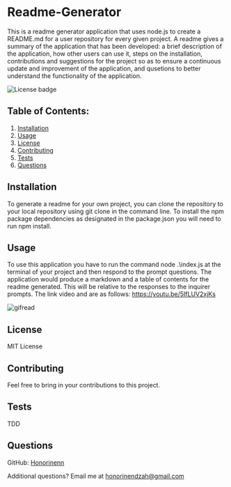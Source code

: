 # Readme-Generator

This is a readme generator application that uses node.js to create a README.md for a user repository for every given project. A readme gives a summary of the application that has been developed: a brief description of the application, how other users can use it, steps on the installation, contributions and suggestions for the project so as to ensure a continuous update and improvement of the application, and qusetions to better understand the functionality of the application.

![License badge](https://img.shields.io/badge/license-MIT-builtinModules.svg)
     
## Table of Contents:
1. [Installation](#installation)
2. [Usage](#usage)
3. [License](#license)
4. [Contributing](#contributing)
5. [Tests](#tests)
6. [Questions](#questions)

## Installation
To generate a readme for your own project, you can clone the repository to your local repository using git clone in the command line. To install the npm package dependencies as designated in the package.json you will need to run npm install.

## Usage
To use this application you have to run the command node .\index.js at the terminal of your project and then respond to the prompt questions. The application would produce a markdown and a table of contents for the readme generated. This will be relative to the responses to the inquirer prompts. The link video and are as follows:
https://youtu.be/5IfLUV2xjKs





![gifread](https://user-images.githubusercontent.com/87605893/136440352-5c4695e8-db9f-41d0-8902-5b48ec9d7a2f.gif)


## License
MIT License

## Contributing
Feel free to bring in your contributions to this project.

## Tests
TDD

## Questions
GitHub: [Honorinenn](https://github.com/Honorinenn)

Additional questions? Email me at honorinendzah@gmail.com
   

